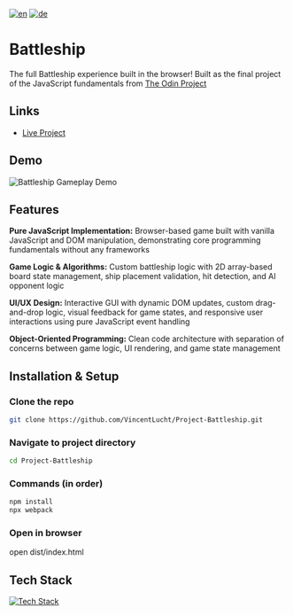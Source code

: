 [![en](https://img.shields.io/badge/lang-en-red.svg)](README.md)
[![de](https://img.shields.io/badge/lang-de-blue.svg)](README.de.md)

# Battleship
The full Battleship experience built in the browser! Built as the final project of the JavaScript fundamentals from [The Odin Project](https://www.theodinproject.com/)

## Links
- [Live Project](https://battleship-vl.vercel.app)

## Demo
![Battleship Gameplay Demo](./public/battleship-demo.gif)

## Features
**Pure JavaScript Implementation:** Browser-based game built with vanilla JavaScript and DOM manipulation, demonstrating core programming fundamentals without any frameworks

**Game Logic & Algorithms:** Custom battleship logic with 2D array-based board state management, ship placement validation, hit detection, and AI opponent logic

**UI/UX Design:** Interactive GUI with dynamic DOM updates, custom drag-and-drop logic, visual feedback for game states, and responsive user interactions using pure JavaScript event handling

**Object-Oriented Programming:** Clean code architecture with separation of concerns between game logic, UI rendering, and game state management

## Installation & Setup
### Clone the repo
```bash
git clone https://github.com/VincentLucht/Project-Battleship.git
```

### Navigate to project directory
```bash
cd Project-Battleship
```

### Commands (in order)
```bash
npm install
npx webpack
```

### Open in browser
open dist/index.html

## Tech Stack
[![Tech Stack](https://skillicons.dev/icons?i=js,html,css,webpack)](https://skillicons.dev)
